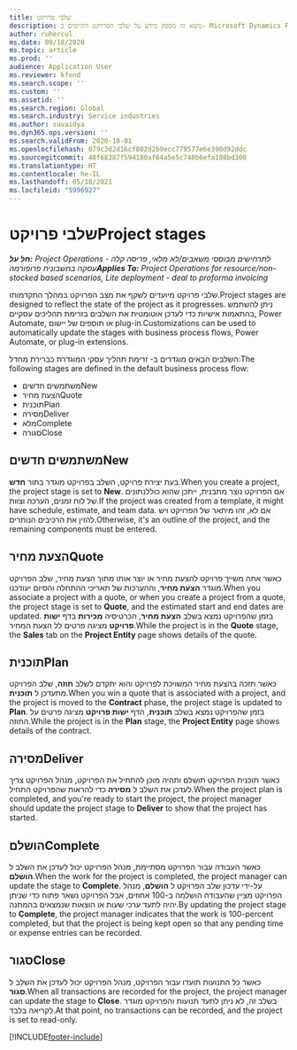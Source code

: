 ```yaml
---
title: שלבי פרויקט
description: נושא זה מספק מידע על שלבי הפרויקט הקיימים ב- Microsoft Dynamics Project Operations.
author: ruhercul
ms.date: 09/18/2020
ms.topic: article
ms.prod: ''
audience: Application User
ms.reviewer: kfend
ms.search.scope: ''
ms.custom: ''
ms.assetid: ''
ms.search.region: Global
ms.search.industry: Service industries
ms.author: suvaidya
ms.dyn365.ops.version: ''
ms.search.validFrom: 2020-10-01
ms.openlocfilehash: 079c3d2d16cf802d2b9ecc779577e6e390d92ddc
ms.sourcegitcommit: 40f68387f594180af64a5e5c748b6efa188bd300
ms.translationtype: HT
ms.contentlocale: he-IL
ms.lasthandoff: 05/10/2021
ms.locfileid: "5996927"
---
```

# <a name="project-stages"></a><span data-ttu-id="1f649-103">שלבי פרויקט</span><span class="sxs-lookup"><span data-stu-id="1f649-103">Project stages</span></span>

<span data-ttu-id="1f649-104">_**חל על:** Project Operations לתרחישים מבוססי משאבים/לא מלאי, פריסה קלה - עסקה בחשבונית פרופורמה_</span><span class="sxs-lookup"><span data-stu-id="1f649-104">_**Applies To:** Project Operations for resource/non-stocked based scenarios, Lite deployment - deal to proforma invoicing_</span></span>

<span data-ttu-id="1f649-105">שלבי פרויקט מיועדים לשקף את מצב הפרויקט במהלך התקדמותו.</span><span class="sxs-lookup"><span data-stu-id="1f649-105">Project stages are designed to reflect the state of the project as it progresses.</span></span> <span data-ttu-id="1f649-106">ניתן להשתמש בהתאמות אישיות כדי לעדכן אוטומטית את השלבים בזרימת תהליכים עסקיים, Power Automate, או תוספים של יישום plug-in.</span><span class="sxs-lookup"><span data-stu-id="1f649-106">Customizations can be used to automatically update the stages with business process flows, Power Automate, or plug-in extensions.</span></span>

<span data-ttu-id="1f649-107">השלבים הבאים מוגדרים ב- זרימת תהליך עסקי המוגדרת כברירת מחדל:</span><span class="sxs-lookup"><span data-stu-id="1f649-107">The following stages are defined in the default business process flow:</span></span>

- <span data-ttu-id="1f649-108">משתמשים חדשים</span><span class="sxs-lookup"><span data-stu-id="1f649-108">New</span></span>
- <span data-ttu-id="1f649-109">הצעת מחיר</span><span class="sxs-lookup"><span data-stu-id="1f649-109">Quote</span></span>
- <span data-ttu-id="1f649-110">תוכנית</span><span class="sxs-lookup"><span data-stu-id="1f649-110">Plan</span></span>
- <span data-ttu-id="1f649-111">מסירה</span><span class="sxs-lookup"><span data-stu-id="1f649-111">Deliver</span></span>
- <span data-ttu-id="1f649-112">מלא</span><span class="sxs-lookup"><span data-stu-id="1f649-112">Complete</span></span>
- <span data-ttu-id="1f649-113">סגורה</span><span class="sxs-lookup"><span data-stu-id="1f649-113">Close</span></span> 

## <a name="new"></a><span data-ttu-id="1f649-114">משתמשים חדשים</span><span class="sxs-lookup"><span data-stu-id="1f649-114">New</span></span>

<span data-ttu-id="1f649-115">בעת יצירת פרויקט, השלב בפרויקט מוגדר בתור **חדש**.</span><span class="sxs-lookup"><span data-stu-id="1f649-115">When you create a project, the project stage is set to **New**.</span></span> <span data-ttu-id="1f649-116">אם הפרויקט נוצר מתבנית, ייתכן שהוא כוללנתונים של לוח זמנים, הערכה וצוות.</span><span class="sxs-lookup"><span data-stu-id="1f649-116">If the project was created from a template, it might have schedule, estimate, and team data.</span></span> <span data-ttu-id="1f649-117">אם לא, זהו מיתאר של הפרויקט ויש להזין את הרכיבים הנותרים.</span><span class="sxs-lookup"><span data-stu-id="1f649-117">Otherwise, it's an outline of the project, and the remaining components must be entered.</span></span>

## <a name="quote"></a><span data-ttu-id="1f649-118">הצעת מחיר</span><span class="sxs-lookup"><span data-stu-id="1f649-118">Quote</span></span>

<span data-ttu-id="1f649-119">כאשר אתה משייך פרויקט להצעת מחיר או יוצר אותו מתוך הצעת מחיר, שלב הפרויקט מוגדר **הצעת מחיר**, וההערכות של תאריכי ההתחלה והסיום יעודכנו.</span><span class="sxs-lookup"><span data-stu-id="1f649-119">When you associate a project with a quote, or when you create a project from a quote, the project stage is set to **Quote**, and the estimated start and end dates are updated.</span></span> <span data-ttu-id="1f649-120">בזמן שהפרויקט נמצא בשלב **הצעת מחיר**, הכרטיסיה **מכירות** בדף **ישות פרויקט** מציגה פרטים לל הצעת המחיר.</span><span class="sxs-lookup"><span data-stu-id="1f649-120">While the project is in the **Quote** stage, the **Sales** tab on the **Project Entity** page shows details of the quote.</span></span>

## <a name="plan"></a><span data-ttu-id="1f649-121">תוכנית</span><span class="sxs-lookup"><span data-stu-id="1f649-121">Plan</span></span>

<span data-ttu-id="1f649-122">כאשר תזכה בהצעת מחיר המשויכת לפרויקט והוא יתקדם לשלב **חוזה**, שלב הפרויקט מתעדכן ל **תוכנית**.</span><span class="sxs-lookup"><span data-stu-id="1f649-122">When you win a quote that is associated with a project, and the project is moved to the **Contract** phase, the project stage is updated to **Plan**.</span></span> <span data-ttu-id="1f649-123">בזמן שהפרויקט נמצא בשלב **תוכנית**, הדף **ישות פרויקט** מציגה פרטים על החוזה.</span><span class="sxs-lookup"><span data-stu-id="1f649-123">While the project is in the **Plan** stage, the **Project Entity** page shows details of the contract.</span></span>

## <a name="deliver"></a><span data-ttu-id="1f649-124">מסירה</span><span class="sxs-lookup"><span data-stu-id="1f649-124">Deliver</span></span>

<span data-ttu-id="1f649-125">כאשר תוכנית הפרויקט תושלם ותהיה מוכן להתחיל את הפרויקט, מנהל הפרויקט צריך לעדכן את השלב ל **מסירה** כדי להראות שהפרויקט התחיל.</span><span class="sxs-lookup"><span data-stu-id="1f649-125">When the project plan is completed, and you're ready to start the project, the project manager should update the project stage to **Deliver** to show that the project has started.</span></span>

## <a name="complete"></a><span data-ttu-id="1f649-126">הושלם</span><span class="sxs-lookup"><span data-stu-id="1f649-126">Complete</span></span> 

<span data-ttu-id="1f649-127">כאשר העבודה עבור הפרויקט מסתיימת, מנהל הפרויקט יכול לעדכן את השלב ל **הושלם**.</span><span class="sxs-lookup"><span data-stu-id="1f649-127">When the work for the project is completed, the project manager can update the stage to **Complete**.</span></span> <span data-ttu-id="1f649-128">על-ידי עדכון שלב הפרויקט ל **הושלם**, מנהל הפרויקט מציין שהעבודה הושלמה ב-100 אחוזים, אבל הפרויקט נשאר פתוח כדי שניתן יהיה לתעד ערכי שעות או הוצאות שנמצאים בהמתנה.</span><span class="sxs-lookup"><span data-stu-id="1f649-128">By updating the project stage to **Complete**, the project manager indicates that the work is 100-percent completed, but that the project is being kept open so that any pending time or expense entries can be recorded.</span></span>

## <a name="close"></a><span data-ttu-id="1f649-129">סגור</span><span class="sxs-lookup"><span data-stu-id="1f649-129">Close</span></span>

<span data-ttu-id="1f649-130">כאשר כל התנועות תועדו עבור הפרויקט, מנהל הפרויקט יכול לעדכן את השלב ל **סגור**.</span><span class="sxs-lookup"><span data-stu-id="1f649-130">When all transactions are recorded for the project, the project manager can update the stage to **Close**.</span></span> <span data-ttu-id="1f649-131">בשלב זה, לא ניתן לתעד תנועות והפרויקט מוגדר לקריאה בלבד.</span><span class="sxs-lookup"><span data-stu-id="1f649-131">At that point, no transactions can be recorded, and the project is set to read-only.</span></span>



[!INCLUDE[footer-include](../includes/footer-banner.md)]